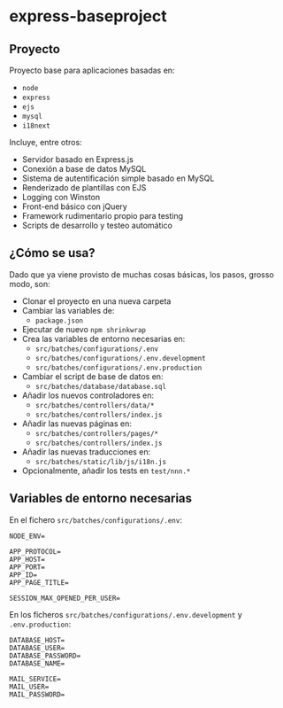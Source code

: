 # express-baseproject

## Proyecto

Proyecto base para aplicaciones basadas en:
  - `node`
  - `express`
  - `ejs`
  - `mysql`
  - `i18next`

Incluye, entre otros:
  - Servidor basado en Express.js
  - Conexión a base de datos MySQL
  - Sistema de autentificación simple basado en MySQL
  - Renderizado de plantillas con EJS
  - Logging con Winston
  - Front-end básico con jQuery
  - Framework rudimentario propio para testing
  - Scripts de desarrollo y testeo automático

## ¿Cómo se usa?

Dado que ya viene provisto de muchas cosas básicas, los pasos, grosso modo, son:

  - Clonar el proyecto en una nueva carpeta
  - Cambiar las variables de:
    - `package.json`
  - Ejecutar de nuevo `npm shrinkwrap`
  - Crea las variables de entorno necesarias en:
    - `src/batches/configurations/.env`
    - `src/batches/configurations/.env.development`
    - `src/batches/configurations/.env.production`
  - Cambiar el script de base de datos en:
    - `src/batches/database/database.sql`
  - Añadir los nuevos controladores en:
    - `src/batches/controllers/data/*`
    - `src/batches/controllers/index.js`
  - Añadir las nuevas páginas en:
    - `src/batches/controllers/pages/*`
    - `src/batches/controllers/index.js`
  - Añadir las nuevas traducciones en:
    - `src/batches/static/lib/js/i18n.js`
  - Opcionalmente, añadir los tests en `test/nnn.*`

## Variables de entorno necesarias

En el fichero `src/batches/configurations/.env`:

```
NODE_ENV=

APP_PROTOCOL=
APP_HOST=
APP_PORT=
APP_ID=
APP_PAGE_TITLE=

SESSION_MAX_OPENED_PER_USER=
```

En los ficheros `src/batches/configurations/.env.development` y `.env.production`:

```
DATABASE_HOST=
DATABASE_USER=
DATABASE_PASSWORD=
DATABASE_NAME=

MAIL_SERVICE=
MAIL_USER=
MAIL_PASSWORD=
```

